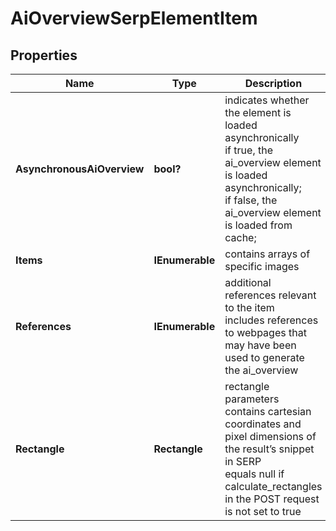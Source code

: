 # AiOverviewSerpElementItem


## Properties

| Name | Type | Description | Notes |
|------------ | ------------- | ------------- | -------------|
**AsynchronousAiOverview** | **bool?** | indicates whether the element is loaded asynchronically<br>if true, the ai_overview element is loaded asynchronically;<br>if false, the ai_overview element is loaded from cache; |[optional]|
**Items** | **IEnumerable<AiOverviewElement>** | contains arrays of specific images |[optional]|
**References** | **IEnumerable<AiOverviewReference>** | additional references relevant to the item<br>includes references to webpages that may have been used to generate the ai_overview |[optional]|
**Rectangle** | **Rectangle** | rectangle parameters<br>contains cartesian coordinates and pixel dimensions of the result’s snippet in SERP<br>equals null if calculate_rectangles in the POST request is not set to true |[optional]|